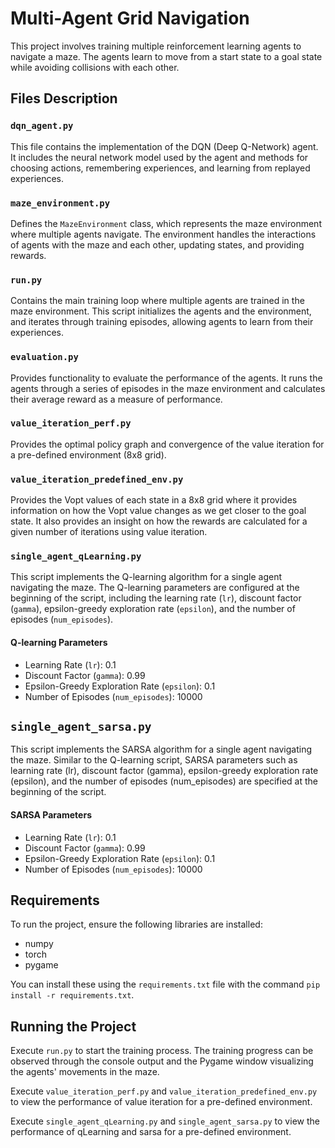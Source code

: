 # Multi-Agent Grid Navigation

This project involves training multiple reinforcement learning agents to navigate a maze. The agents learn to move from a start state to a goal state while avoiding collisions with each other.

## Files Description

### `dqn_agent.py`

This file contains the implementation of the DQN (Deep Q-Network) agent. It includes the neural network model used by the agent and methods for choosing actions, remembering experiences, and learning from replayed experiences.

### `maze_environment.py`

Defines the `MazeEnvironment` class, which represents the maze environment where multiple agents navigate. The environment handles the interactions of agents with the maze and each other, updating states, and providing rewards.

### `run.py`

Contains the main training loop where multiple agents are trained in the maze environment. This script initializes the agents and the environment, and iterates through training episodes, allowing agents to learn from their experiences.

### `evaluation.py`

Provides functionality to evaluate the performance of the agents. It runs the agents through a series of episodes in the maze environment and calculates their average reward as a measure of performance.

### `value_iteration_perf.py`

Provides the optimal policy graph and convergence of the value iteration for a pre-defined environment (8x8 grid).

### `value_iteration_predefined_env.py`

Provides the Vopt values of each state in a 8x8 grid where it provides information on how the Vopt value changes as we get closer to the goal state. It also provides an insight on
how the rewards are calculated for a given number of iterations using value iteration.

### `single_agent_qLearning.py`

This script implements the Q-learning algorithm for a single agent navigating the maze. The Q-learning parameters are configured at the beginning of the script, including the learning rate (`lr`), discount factor (`gamma`), epsilon-greedy exploration rate (`epsilon`), and the number of episodes (`num_episodes`).

#### Q-learning Parameters

- Learning Rate (`lr`): 0.1
- Discount Factor (`gamma`): 0.99
- Epsilon-Greedy Exploration Rate (`epsilon`): 0.1
- Number of Episodes (`num_episodes`): 10000

## `single_agent_sarsa.py`

This script implements the SARSA algorithm for a single agent navigating the maze. Similar to the Q-learning script, SARSA parameters such as learning rate (lr), discount factor (gamma), epsilon-greedy exploration rate (epsilon), and the number of episodes (num_episodes) are specified at the beginning of the script.

#### SARSA Parameters

- Learning Rate (`lr`): 0.1
- Discount Factor (`gamma`): 0.99
- Epsilon-Greedy Exploration Rate (`epsilon`): 0.1
- Number of Episodes (`num_episodes`): 10000

## Requirements

To run the project, ensure the following libraries are installed:

- numpy
- torch
- pygame

You can install these using the `requirements.txt` file with the command `pip install -r requirements.txt`.

## Running the Project

Execute `run.py` to start the training process. The training progress can be observed through the console output and the Pygame window visualizing the agents' movements in the maze.

Execute `value_iteration_perf.py` and `value_iteration_predefined_env.py` to view the performance of value iteration for a pre-defined environment.

Execute `single_agent_qLearning.py` and `single_agent_sarsa.py` to view the performance of qLearning and sarsa for a pre-defined environment.
